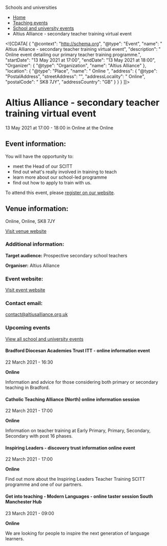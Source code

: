 Schools and universities

*   [Home](/)
*   [Teaching events](/teaching-events)
*   [School and university events](/teaching-events/training-provider-events)
*   Altius Alliance - secondary teacher training virtual event

<!\[CDATA\[ { "@context": "http://schema.org", "@type": "Event", "name": " Altius Alliance - secondary teacher training virtual event", "description": " Online event detailing our primary teacher training programme.", "startDate": "13 May 2021 at 17:00", "endDate": "13 May 2021 at 18:00", "Organizer": { "@type": "Organization", "name": "Altius Alliance" }, "location": { "@type": "Place", "name": " Online ", "address": { "@type": "PostalAddress", "streetAddress": "", "addressLocality": " Online", "postalCode": " SK8 7JY", "addressCountry": "GB" } } } \]\]>

Altius Alliance - secondary teacher training virtual event
==========================================================

13 May 2021 at 17:00 - 18:00 in Online at the Online

Event information:
------------------

You will have the opportunity to:

*   meet the Head of our SCITT
*   find out what's really involved in training to teach
*   learn more about our school-led programme 
*   find out how to apply to train with us.

To attend this event, please [register on our website](http://www.altiusalliance.org.uk).

Venue information:
------------------

Online, Online, SK8 7JY

[Visit venue website](https://www.altiusalliance.org.uk/ "Online")

### Additional information:

**Target audience:** Prospective secondary school teachers

**Organiser:** Altius Alliance

### Event website:

[Visit event website](https://www.altiusalliance.org.uk/)

### Contact email:

[contact@altiusalliance.org.uk](mailto:contact@altiusalliance.org.uk)

### Upcoming events

[View all school and university events](/teaching-events/training-provider-events)

[](/teaching-events/training-provider-events/210322-bradford-diocesan-academies-trust-itt-online-information-event)

#### Bradford Diocesan Academies Trust ITT - online information event

22 March 2021 - 16:30

**Online**

Information and advice for those considering both primary or secondary teaching in Bradford.

[](/teaching-events/training-provider-events/210322-catholic-teaching-alliance-north-online-information-session)

#### Catholic Teaching Alliance (North) online information session

22 March 2021 - 17:00

**Online**

Information on teacher training at Early Primary, Primary, Secondary, Secondary with post 16 phases.

[](/teaching-events/training-provider-events/210322-inspiring-leaders-discovery-trust-information-online-event)

#### Inspiring Leaders - discovery trust information online event

22 March 2021 - 17:00

**Online**

Find out more about the Inspiring Leaders Teacher Training SCITT programme and one of our partners.

[](/teaching-events/training-provider-events/210323-get-into-teaching-modern-languages-online-taster-session-south-manchester-hub)

#### Get into teaching - Modern Languages - online taster session South Manchester Hub

23 March 2021 - 09:00

**Online**

We are looking for people to inspire the next generation of language learners.